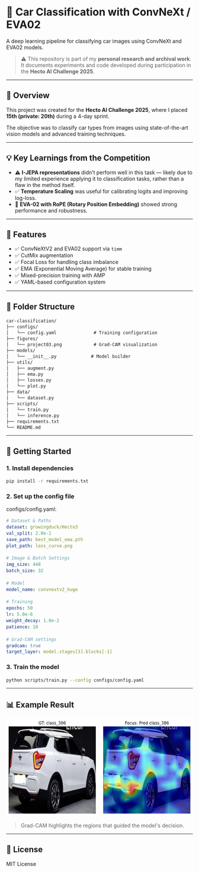# 🚗 Car Classification with ConvNeXt / EVA02

A deep learning pipeline for classifying car images using ConvNeXt and EVA02 models.

> ⚠️ This repository is part of my **personal research and archival work**.  
> It documents experiments and code developed during participation in the **Hecto AI Challenge 2025**.

---

## 📖 Overview

This project was created for the **Hecto AI Challenge 2025**, where I placed **15th (private: 20th)** during a 4-day sprint.

The objective was to classify car types from images using state-of-the-art vision models and advanced training techniques.

---

## 💡 Key Learnings from the Competition

- ⚠️ **I-JEPA representations** didn’t perform well in this task — likely due to my limited experience applying it to classification tasks, rather than a flaw in the method itself.
- ✅ **Temperature Scaling** was useful for calibrating logits and improving log-loss.
- 💎 **EVA-02 with RoPE (Rotary Position Embedding)** showed strong performance and robustness.

---

## 🚀 Features

- ✅ ConvNeXtV2 and EVA02 support via `timm`
- ✅ CutMix augmentation
- ✅ Focal Loss for handling class imbalance
- ✅ EMA (Exponential Moving Average) for stable training
- ✅ Mixed-precision training with AMP
- ✅ YAML-based configuration system

---

## 🧩 Folder Structure

```
car-classification/
├── configs/
│   └── config.yaml              # Training configuration
├── figures/
│   └── project03.png            # Grad-CAM visualization
├── models/
│   └── __init__.py             # Model builder
├── utils/
│   ├── augment.py
│   ├── ema.py
│   ├── losses.py
│   └── plot.py
├── data/
│   └── dataset.py
├── scripts/
│   └── train.py
│   └── inference.py 
├── requirements.txt
└── README.md
```

---

## 🏃 Getting Started

### 1. Install dependencies

```bash
pip install -r requirements.txt
```

### 2. Set up the config file
configs/config.yaml:

```yaml
# Dataset & Paths
dataset: growingduck/Hecto3
val_split: 2.0e-1
save_path: best_model_ema.pth
plot_path: loss_curve.png

# Image & Batch Settings
img_size: 448
batch_size: 32

# Model
model_name: convnextv2_huge

# Training
epochs: 50
lr: 5.0e-6
weight_decay: 1.0e-2
patience: 10

# Grad-CAM settings
gradcam: true
target_layer: model.stages[3].blocks[-1]
```

### 3. Train the model

```bash
python scripts/train.py --config configs/config.yaml
```

---

## 📊 Example Result

<p align="center">
  <img src="./figure/project03.png" width="600"/>
</p>

> Grad-CAM highlights the regions that guided the model's decision.

---

## 🤝 License

MIT License
